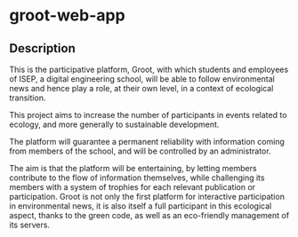 # groot-web-app

## Description

This is the participative platform, Groot, with which students and employees of ISEP, a digital engineering school, will be able to follow environmental news and hence play a role, at their own level, in a context of ecological transition. 

This project aims to increase the number of participants in events related to ecology, and more generally to sustainable development.  

The platform will guarantee a permanent reliability with information coming from members of the school, and will be controlled by an administrator.  

The aim is that the platform will be entertaining, by letting members contribute to the flow of information themselves, while challenging its members with a system of trophies for each relevant publication or participation. 
Groot is not only the first platform for interactive participation in environmental news, it is also itself a full participant in this ecological aspect, thanks to the green code, as well as an eco-friendly management of its servers.

